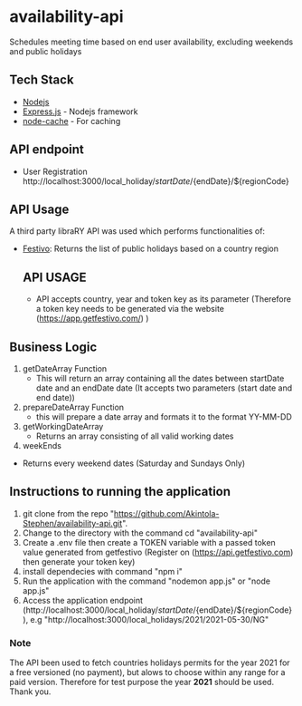 # availability-api
Schedules meeting time based on end user availability, excluding weekends and public holidays


## Tech Stack

- [Nodejs](https://nodejs.org/en/)
- [Express.js](https://expressjs.com/) - Nodejs framework
- [node-cache](https://www.npmjs.com/package/node-cache) - For caching

## API endpoint

- User Registration http://localhost:3000/local_holiday/${startDate}/${endDate}/${regionCode}


## API Usage

A third party libraRY API was used which performs functionalities of:
- [Festivo](https://api.getfestivo.com/v2/holidays):  Returns the list of public holidays based on a country region
    ## API USAGE
    - API accepts country, year and token key as its parameter (Therefore a token key needs to be generated via the website (https://app.getfestivo.com/) )

## Business Logic
1. getDateArray Function 
    *  This will return an array containing all the dates between startDate date and an endDate date (It accepts two parameters (start date and end date))
2. prepareDateArray Function
    *   this will prepare a date array and formats it to the format YY-MM-DD
3. getWorkingDateArray
    *   Returns an array consisting of all valid working dates
4. weekEnds
*   Returns every weekend dates (Saturday and Sundays Only)


## Instructions to running the application
1. git clone from the repo "https://github.com/Akintola-Stephen/availability-api.git".
2. Change to the directory with the command cd "availability-api"
3. Create a .env file then create a TOKEN variable with  a passed token value generated from getfestivo (Register on (https://api.getfestivo.com) then generate your token key)
4. install dependecies with command "npm i"
5. Run the application with the command "nodemon app.js" or "node app.js"
5. Access the application endpoint (http://localhost:3000/local_holiday/${startDate}/${endDate}/${regionCode}), e.g "http://localhost:3000/local_holidays/2021/2021-05-30/NG"



### Note
The API been used to fetch countries holidays permits for the year 2021 for a free versioned (no payment), but alows to choose within any range for a paid version.
Therefore for test purpose the year **2021** should be used.
Thank you.
